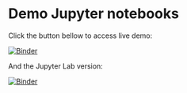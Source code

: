 # Demo Jupyter notebooks

Click the button bellow to access live demo:

[![Binder](https://mybinder.org/badge.svg)](https://mybinder.org/v2/gh/pierrepo/jupyter-demo/master)

And the Jupyter Lab version:


[![Binder](https://mybinder.org/badge.svg)](https://mybinder.org/v2/gh/pierrepo/jupyter-demo/master?urlpath=lab)
